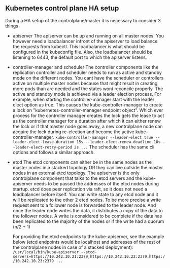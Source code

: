 ## Kubernetes control plane HA setup

During a HA setup of the controlplane/master it is necessary to consider 3 things

  - apiserver
      The apiserver can be up and running on all master nodes.
      You however need a loadbalancer infront of the apiserver to load balance the requests from kubectl.
      This loadbalancer is what should be configured in the kubeconfig file.
      Also, the loadbalancer should be listening to 6443, the default port to which the apiserver listens.

  - controller-manager and scheduler
      The controller components like the replication controller and scheduler needs to run as active and standby mode on the different nodes.
      You cant have the scheduler or controllers active on multiple master nodes because that
      might result in creating more pods than are needed and the states wont reconcile properly.
      The active and standby mode is achieved via a leader election process.
          For example, when starting the controller-manager start with the leader elect option as true.
          This causes the kube-controller-manager to create a lock on "kubernetes-controller-manager endpoint object".
          Which ever process for the controller manager creates the lock gets the lease to act as the controller manager
          for a duration after which it can either renew the lock or if that master node goes away, a new controlplane
          node can acquire the lock during re-election and become the active kube-controller-manager.
            `kube-controller-manager --leader-elect true --leader-elect-lease-duration 15s --leader-elect-renew-deadline 10s --leader-elect-retry-period 2s ...`
      The scheduler has the same cli options and follows a similar approach.

  - etcd
      The etcd components can either be in the same nodes as the master nodes in a stacked topology
      OR they can live outside the master nodes in an external etcd topology. The apiserver is the only controlplane
      component that talks to the etcd servers and the kube-apiserver needs to be passed the addresses of the
      etcd nodes during startup. etcd does peer replication via raft, so it does not need a loadbalancer before itself.
      You can write state to any etcd node and it will be replicated to the other 2 etcd nodes.
      To be more precise a write request sent to a follower node is forwarded to the leader node.
      And once the leader node writes the data, it distributes a copy of the data to the follower nodes.
      A write is considered to be complete if the data has been replicated to the majority of the nodes or if the write had a quorum (n/2 + 1)

      For providing the etcd endpoints to the kube-apiserver, see the example below (etcd endpoints would be localhost and addresses of the rest of the controlplane nodes in case of a stacked deployment):
          `/usr/local/bin/kube-apiserver --etcd-servers=https://10.242.10.21:2379,https://10.242.10.22:2379,https://10.242.10.23:2379 ...`

